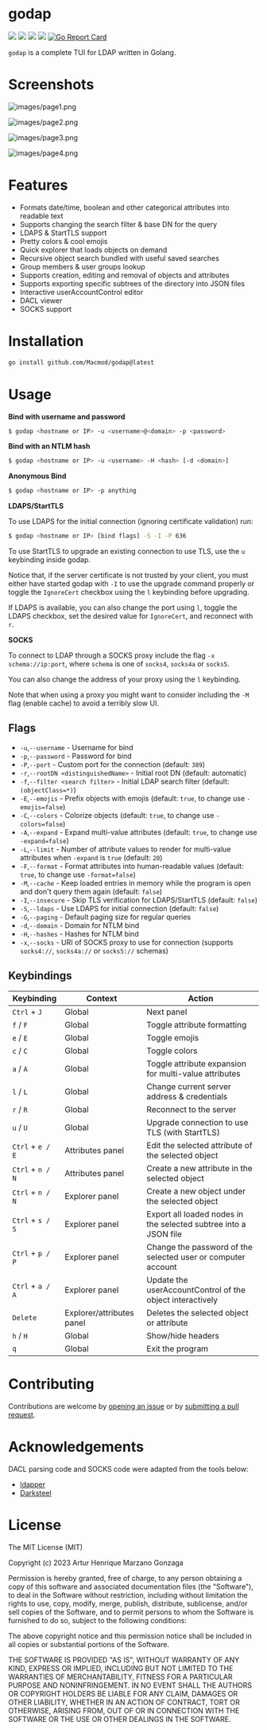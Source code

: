 # godap

![](https://img.shields.io/github/go-mod/go-version/Macmod/godap) ![](https://img.shields.io/github/languages/code-size/Macmod/godap) ![](https://img.shields.io/github/license/Macmod/godap) ![](https://img.shields.io/github/actions/workflow/status/Macmod/godap/release.yml) [![Go Report Card](https://goreportcard.com/badge/github.com/Macmod/godap)](https://goreportcard.com/report/github.com/Macmod/godap)

`godap` is a complete TUI for LDAP written in Golang.

# Screenshots

![images/page1.png](images/page1.png)

![images/page2.png](images/page2.png)

![images/page3.png](images/page3.png)

![images/page4.png](images/page4.png)

# Features

* Formats date/time, boolean and other categorical attributes into readable text
* Supports changing the search filter & base DN for the query
* LDAPS & StartTLS support
* Pretty colors & cool emojis
* Quick explorer that loads objects on demand
* Recursive object search bundled with useful saved searches
* Group members & user groups lookup
* Supports creation, editing and removal of objects and attributes
* Supports exporting specific subtrees of the directory into JSON files
* Interactive userAccountControl editor
* DACL viewer
* SOCKS support

# Installation

```bash
go install github.com/Macmod/godap@latest
```

# Usage

**Bind with username and password**

```bash
$ godap <hostname or IP> -u <username>@<domain> -p <password>
```

**Bind with an NTLM hash**

```bash
$ godap <hostname or IP> -u <username> -H <hash> [-d <domain>]
```

**Anonymous Bind**

```bash
$ godap <hostname or IP> -p anything
```

**LDAPS/StartTLS**

To use LDAPS for the initial connection (ignoring certificate validation) run:

```bash
$ godap <hostname or IP> [bind flags] -S -I -P 636
```

To use StartTLS to upgrade an existing connection to use TLS, use the `u` keybinding inside godap.

Notice that, if the server certificate is not trusted by your client, you must either have started godap with `-I` to use the upgrade command properly or toggle the `IgnoreCert` checkbox using the `l` keybinding before upgrading.

If LDAPS is available, you can also change the port using `l`, toggle the LDAPS checkbox, set the desired value for `IgnoreCert`, and reconnect with `r`.

**SOCKS**

To connect to LDAP through a SOCKS proxy include the flag `-x schema://ip:port`, where `schema` is one of `socks4`, `socks4a` or `socks5`.

You can also change the address of your proxy using the `l` keybinding.

Note that when using a proxy you might want to consider including the `-M` flag (enable cache) to avoid a terribly slow UI.

## Flags

* `-u`,`--username` - Username for bind
* `-p`,`--password` - Password for bind
* `-P`,`--port` - Custom port for the connection (default: `389`)
* `-r`,`--rootDN <distinguishedName>` - Initial root DN (default: automatic)
* `-f`,`--filter <search filter>` - Initial LDAP search filter (default: `(objectClass=*)`)
* `-E`,`--emojis` - Prefix objects with emojis (default: `true`, to change use `-emojis=false`)
* `-C`,`--colors` - Colorize objects (default: `true`, to change use `-colors=false`)
* `-A`,`--expand` - Expand multi-value attributes (default: `true`, to change use `-expand=false`)
* `-L`,`--limit` - Number of attribute values to render for multi-value attributes when `-expand` is `true` (default: `20`)
* `-F`,`--format` - Format attributes into human-readable values (default: `true`, to change use `-format=false`)
* `-M`,`--cache` - Keep loaded entries in memory while the program is open and don't query them again (default: `false`)
* `-I`,`--insecure` - Skip TLS verification for LDAPS/StartTLS (default: `false`)
* `-S`,`--ldaps` - Use LDAPS for initial connection (default: `false`)
* `-G`,`--paging` - Default paging size for regular queries
* `-d`,`--domain` - Domain for NTLM bind
* `-H`,`--hashes` - Hashes for NTLM bind
* `-x`,`--socks` - URI of SOCKS proxy to use for connection (supports `socks4://`, `socks4a://` or `socks5://` schemas)

## Keybindings

| Keybinding                        | Context                                                     | Action                                                   |
| --------------------------------- | ----------------------------------------------------------- | ------------------------------------------------------------- |
| `Ctrl` + `J`                      | Global                                                      | Next panel                                                   |
| `f` / `F`                         | Global                                                      | Toggle attribute formatting                                  |
| `e` / `E`                         | Global                                                      | Toggle emojis                                                |
| `c` / `C`                         | Global                                                      | Toggle colors                                                |
| `a` / `A`                         | Global                                                      | Toggle attribute expansion for multi-value attributes        |
| `l` / `L`                           | Global                                                      | Change current server address & credentials                  |
| `r` / `R`                           | Global                                                      | Reconnect to the server                                       |
| `u` / `U`                           | Global                                                      | Upgrade connection to use TLS (with StartTLS)                |
| `Ctrl` + `e / E`                  | Attributes panel                                             | Edit the selected attribute of the selected object           |
| `Ctrl` + `n / N` | Attributes panel                                             | Create a new attribute in the selected object                |
| `Ctrl` + `n / N` | Explorer panel                                              | Create a new object under the selected object                 |
| `Ctrl` + `s / S`  | Explorer panel                                              | Export all loaded nodes in the selected subtree into a JSON file   |
| `Ctrl` + `p / P`                  | Explorer panel                              | Change the password of the selected user or computer account  |
| `Ctrl` + `a / A`                  | Explorer panel                              | Update the userAccountControl of the object interactively |
| `Delete`                          | Explorer/attributes panel        | Deletes the selected object or attribute                      |
| `h` / `H`                               | Global                                                      | Show/hide headers                                             |
| `q`                               | Global                                                      | Exit the program                                              |

# Contributing

Contributions are welcome by [opening an issue](https://github.com/Macmod/godap/issues/new) or by [submitting a pull request](https://github.com/Macmod/godap/pulls).

# Acknowledgements

DACL parsing code and SOCKS code were adapted from the tools below:

* [ldapper](https://github.com/Synzack/ldapper)
* [Darksteel](https://github.com/wjlab/Darksteel)

# License

The MIT License (MIT)

Copyright (c) 2023 Artur Henrique Marzano Gonzaga

Permission is hereby granted, free of charge, to any person obtaining a copy of this software and associated documentation files (the "Software"), to deal in the Software without restriction, including without limitation the rights to use, copy, modify, merge, publish, distribute, sublicense, and/or sell copies of the Software, and to permit persons to whom the Software is furnished to do so, subject to the following conditions:

The above copyright notice and this permission notice shall be included in all copies or substantial portions of the Software.

THE SOFTWARE IS PROVIDED "AS IS", WITHOUT WARRANTY OF ANY KIND, EXPRESS OR IMPLIED, INCLUDING BUT NOT LIMITED TO THE WARRANTIES OF MERCHANTABILITY, FITNESS FOR A PARTICULAR PURPOSE AND NONINFRINGEMENT. IN NO EVENT SHALL THE AUTHORS OR COPYRIGHT HOLDERS BE LIABLE FOR ANY CLAIM, DAMAGES OR OTHER LIABILITY, WHETHER IN AN ACTION OF CONTRACT, TORT OR OTHERWISE, ARISING FROM, OUT OF OR IN CONNECTION WITH THE SOFTWARE OR THE USE OR OTHER DEALINGS IN THE SOFTWARE.

